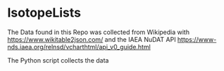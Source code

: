 # IsotopeLists

The Data found in this Repo was collected from Wikipedia with https://www.wikitable2json.com/ and the IAEA NuDAT API https://www-nds.iaea.org/relnsd/vcharthtml/api_v0_guide.html

The Python script collects the data
